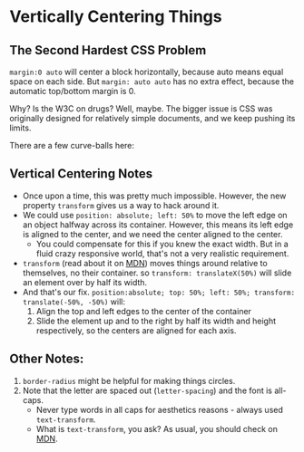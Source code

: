 # Vertically Centering Things
## The Second Hardest CSS Problem

`margin:0 auto` will center a block horizontally, because auto means equal space on each side.
But `margin: auto auto` has no extra effect, because the automatic top/bottom margin is 0.

Why? Is the W3C on drugs? Well, maybe. The bigger issue is CSS was originally designed
for relatively simple documents, and we keep pushing its limits.

There are a few curve-balls here:

## Vertical Centering Notes
* Once upon a time, this was pretty much impossible. However, the new property `transform` gives us a way
to hack around it.
* We could use `position: absolute; left: 50%` to move the left edge on an object halfway across its container. However, this means its left edge is aligned to the center, and we need the center aligned to the center.
    * You could compensate for this if you knew the exact width. But in a fluid crazy responsive world,
    that's not a very realistic requirement.
* `transform` (read about it on [MDN](https://developer.mozilla.org/en-US/docs/Web/CSS/transform)) moves things around relative to themselves, no their container. so `transform: translateX(50%)` will slide an element over by half its width.
* And that's our fix. `position:absolute; top: 50%; left: 50%; transform: translate(-50%, -50%)` will:
    1. Align the top and left edges to the center of the container
    2. Slide the element up and to the right by half its width and height respectively, so the centers
    are aligned for each axis.

## Other Notes:

1. `border-radius` might be helpful for making things circles.
2. Note that the letter are spaced out (`letter-spacing`) and the font is all-caps.
    * Never type words in all caps for aesthetics reasons - always used `text-transform`.
    * What is `text-transform`, you ask? As usual, you should check on [MDN](https://developer.mozilla.org/en-US/docs/Web/CSS/text-transform).
